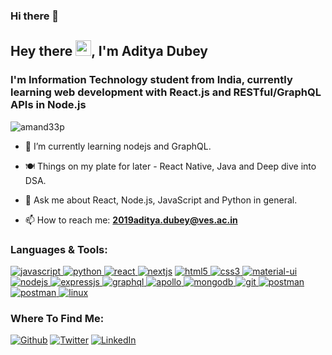 ### Hi there 👋

<!--
**AdiDub/AdiDub** is a ✨ _special_ ✨ repository because its `README.md` (this file) appears on your GitHub profile.

Here are some ideas to get you started:

- 🔭 I’m currently working on ...
- 🌱 I’m currently learning ...
- 👯 I’m looking to collaborate on ...
- 🤔 I’m looking for help with ...
- 💬 Ask me about ...
- 📫 How to reach me: ...
- 😄 Pronouns: ...
- ⚡ Fun fact: ...
-->

<h2>Hey there <img src="https://raw.githubusercontent.com/MartinHeinz/MartinHeinz/master/wave.gif" width="25px">, I'm Aditya Dubey</h2>
<h3>I'm Information Technology student from India, currently learning web development with React.js and RESTful/GraphQL APIs in Node.js</h3>

<p align="left"> <img src="https://komarev.com/ghpvc/?username=amand33p&label=Profile%20views&color=0e75b6&style=flat" alt="amand33p" /> </p>

- 🌱 I’m currently learning nodejs and GraphQL.

- 🍽 Things on my plate for later - React Native, Java and Deep dive into DSA.

- 💬 Ask me about React, Node.js, JavaScript and Python in general.

- 📫 How to reach me: **2019aditya.dubey@ves.ac.in**

<h3 align="left">Languages & Tools:</h3>

<p align="left">

<a href="https://developer.mozilla.org/en-US/docs/Web/JavaScript" target="_blank"> 
<img src="https://img.shields.io/badge/JavaScript-F7DF1E?style=for-the-badge&logo=javascript&logoColor=black" alt="javascript" /> </a> 
<a href="https://www.python.org" target="_blank"> <img src="https://img.shields.io/badge/Python-14354C?style=for-the-badge&logo=python&logoColor=white" alt="python" /> </a>
<a href="https://reactjs.org/" target="_blank"> <img src="https://img.shields.io/badge/React-20232A?style=for-the-badge&logo=react&logoColor=61DAFB" alt="react" /> </a>
<a href="https://nextjs.org/" target="_blank"> <img src="https://img.shields.io/badge/next.js-000000?style=for-the-badge&logo=next.js&logoColor=white" alt="nextjs" /></a> 
<a href="https://www.w3.org/html/" target="_blank"> <img src="https://img.shields.io/badge/HTML5-E34F26?style=for-the-badge&logo=html5&logoColor=white" alt="html5" /> </a>
<a href="https://www.w3schools.com/css/" target="_blank"> <img src="https://img.shields.io/badge/CSS3-1572B6?style=for-the-badge&logo=css3&logoColor=white" alt="css3" /> </a>
<a href="https://material-ui.org/" target="_blank"> <img src="https://img.shields.io/badge/Material--UI-0081CB?style=for-the-badge&logo=material-ui&logoColor=white" alt="material-ui" /></a>
<a href="https://nodejs.org" target="_blank"> <img src="https://img.shields.io/badge/Node.js-43853D?style=for-the-badge&logo=node.js&logoColor=white" alt="nodejs" /> </a>
<a href="https://www.expressjs.com" target="_blank"> <img src="https://img.shields.io/badge/Express.js-000000?style=for-the-badge&logo=express&logoColor=white" alt="expressjs" /> </a>
<a href="https://graphql.org" target="_blank"> <img src="https://img.shields.io/badge/graphql-e535ab?style=for-the-badge&logo=graphql&logoColor=white" alt="graphql" /> </a>
<a href="https://www.apollographql.com" target="_blank"> <img src="https://img.shields.io/badge/apollo-162A45?style=for-the-badge&logo=apollo%20graphql&logoColor=white" alt="apollo" /> </a>
<a href="https://www.mongodb.com/" target="_blank"> <img src="https://img.shields.io/badge/MongoDB-4EA94B?style=for-the-badge&logo=mongodb&logoColor=white" alt="mongodb" /> </a>
<a href="https://git-scm.com/" target="_blank"> <img src="https://img.shields.io/badge/Git-F05032?style=for-the-badge&logo=git&logoColor=white" alt="git" /> </a>
<a href="https://postman.com" target="_blank"> <img src="https://img.shields.io/badge/postman-E95723?style=for-the-badge&logo=postman&logoColor=white" alt="postman" /> </a>
<a href="https://code.visualstudio.com" target="_blank"> <img src="https://img.shields.io/badge/VS_Code-0078D4?style=for-the-badge&logo=visual%20studio%20code&logoColor=white" alt="postman" /> </a>
<a href="https://www.linux.org/" target="_blank"> <img src="https://img.shields.io/badge/linux-E79A00?style=for-the-badge&logo=linux&logoColor=black" alt="linux" /> </a>
</p>

<h3>Where To Find Me:</h3>
<p>
<p><a href="https://github.com/AdiDub" target="_blank"><img alt="Github" src="https://img.shields.io/badge/GitHub-%2312100E.svg?&style=for-the-badge&logo=Github&logoColor=white" /></a> <a href="https://twitter.com/edit_tweets" target="_blank"><img alt="Twitter" src="https://img.shields.io/badge/twitter-%231DA1F2.svg?&style=for-the-badge&logo=twitter&logoColor=white" /></a> <a href="https://www.linkedin.com/in/aditya-dubey-8980391b0/" target="_blank"><img alt="LinkedIn" src="https://img.shields.io/badge/linkedin-%230077B5.svg?&style=for-the-badge&logo=linkedin&logoColor=white" /></a>
</p>

